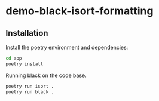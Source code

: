 # demo-black-isort-formatting

## Installation

Install the poetry environment and dependencies:


```bash
cd app
poetry install
```

Running black on the code base.

```bash
poetry run isort .
poetry run black .
```

